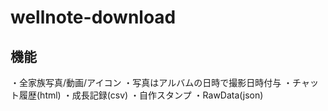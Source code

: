 # wellnote-download
## 機能
・全家族写真/動画/アイコン
・写真はアルバムの日時で撮影日時付与
・チャット履歴(html)
・成長記録(csv)
・自作スタンプ
・RawData(json)

